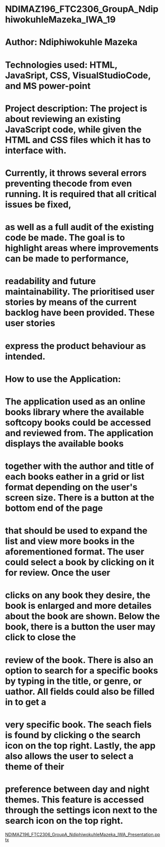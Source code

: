 # NDIMAZ196_FTC2306_GroupA_NdiphiwokuhleMazeka_IWA_19
# Author: Ndiphiwokuhle Mazeka
# Technologies used: HTML, JavaSript, CSS, VisualStudioCode, and MS power-point
# Project description:  The project is about reviewing an existing JavaScript code, while given the HTML and CSS files which it has to interface with.  
#                       Currently, it throws several errors preventing thecode from even running. It is required that all critical issues be fixed,  
#                       as well as a full audit of the existing code be made. The goal is to highlight areas where improvements can be made to performance, 
#                       readability and future maintainability. The prioritised user stories by means of the current backlog have been provided. These user stories 
#                       express the product behaviour as intended.
# How to use the Application:
# The application used as an online books library where the available softcopy books could be accessed and reviewed from. The application displays the available books
# together with the author and title of each books eather in a grid or list format depending on the user's screen size. There is a button at the bottom end of the page
# that should be used to expand the list and view more books in the aforementioned format. The user could select a book by clicking on it for review. Once the user 
# clicks on any book they desire, the book is enlarged and more detailes about the book are shown. Below the book, there is a button the user may click to close the 
# review of the book. There is also an option to search for a specific books by typing in the title, or genre, or uathor. All fields could also be filled in to get a 
# very specific book. The seach fiels is found by clicking o the search icon on the top right. Lastly, the app also allows the user to select a theme of their 
# preference between day and night themes. This feature is accessed through the settings icon next to the search icon on the top right.


[NDIMAZ196_FTC2306_GroupA_NdiphiwokuhleMazeka_IWA_Presentation.pptx](https://github.com/CodeSpaceCodes/NDIMAZ196_FTC2306_GroupA_NdiphiwokuhleMazeka_IWA_19/files/12563761/NDIMAZ196_FTC2306_GroupA_NdiphiwokuhleMazeka_IWA_Presentation.pptx)
